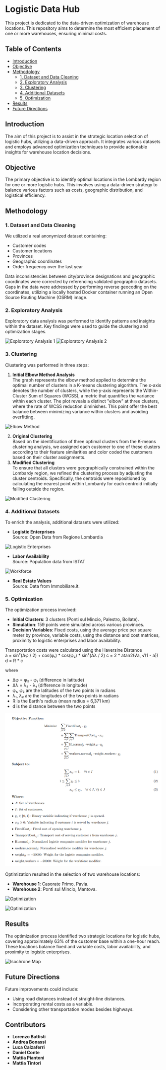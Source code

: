 # Logistic Data Hub
This project is dedicated to the data-driven optimization of warehouse locations. This repository aims to determine the most efficient placement of one or more warehouses, ensuring minimal costs.

## Table of Contents

- [Introduction](#introduction)
- [Objective](#objective)
- [Methodology](#methodology)
  - [1. Dataset and Data Cleaning](#1-dataset-and-data-cleaning)
  - [2. Exploratory Analysis](#2-exploratory-analysis)
  - [3. Clustering](#3-clustering)
  - [4. Additional Datasets](#4-additional-datasets)
  - [5. Optimization](#5-optimization)
- [Results](#results)
- [Future Directions](#future-directions)

## Introduction

The aim of this project is to assist in the strategic location selection of logistic hubs, utilizing a data-driven approach. It integrates various datasets and employs advanced optimization techniques to provide actionable insights for warehouse location decisions.

## Objective

The primary objective is to identify optimal locations in the Lombardy region for one or more logistic hubs. This involves using a data-driven strategy to balance various factors such as costs, geographic distribution, and logistical efficiency.

## Methodology

### 1. Dataset and Data Cleaning

We utilized a real anonymized dataset containing:
- Customer codes
- Customer locations
- Provinces
- Geographic coordinates
- Order frequency over the last year

Data inconsistencies between city/province designations and geographic coordinates were corrected by referencing validated geographic datasets. Gaps in the data were addressed by performing reverse geocoding on the coordinates, utilizing a locally hosted Docker container running an Open Source Routing Machine (OSRM) image.


### 2. Exploratory Analysis

Exploratory data analysis was performed to identify patterns and insights within the dataset. Key findings were used to guide the clustering and optimization stages.
<div class="image-grid">
    <img src="images/Ex_Analysis2.png" alt="Exploratory Analysis 1">
    <img src="images/Ex_Analysis1.png" alt="Exploratory Analysis 2">
</div>

### 3. Clustering

Clustering was performed in three steps:
1. **Initial Elbow Method Analysis**  
The graph represents the elbow method applied to determine the optimal number of clusters in a K-means clustering algorithm. The x-axis denotes the number of clusters, while the y-axis represents the Within-Cluster Sum of Squares (WCSS), a metric that quantifies the variance within each cluster. The plot reveals a distinct "elbow" at three clusters, where the rate of WCSS reduction diminishes. This point offer the best balance between minimizing variance within clusters and avoiding overfitting.

![Elbow Method](images/Elbow.png)

2. **Original Clustering**  
Based on the identification of three optimal clusters from the K-means clustering analysis, we assigned each customer to one of these clusters according to their feature similarities and color coded the customers based on their cluster assignments.
3. **Modified Clustering**   
To ensure that all clusters were geographically constrained within the Lombardy region, we refined the clustering process by adjusting the cluster centroids. Specifically, the centroids were repositioned by calculating the nearest point within Lombardy for each centroid initially falling outside the region.

![Modified Clustering](images/Modified_Clusters.png)

### 4. Additional Datasets

To enrich the analysis, additional datasets were utilized:
- **Logistic Enterprises**  
Source: Open Data from Regione Lombardia
  
![Logistic Enterprises](images/Logistic_Companies.png)

- **Labor Availability**  
Source: Population data from ISTAT

![Workforce](images/Workforce.png)

- **Real Estate Values**  
Source: Data from Immobiliare.it.
### 5. Optimization

The optimization process involved:
- **Initial Clusters**: 3 clusters (Ponti sul Mincio, Palestro, Bollate).
- **Simulation**: 159 points were simulated across various provinces.
- **Decision Variables**: Fixed costs, using the average price per square meter by province, variable costs, using the distance and cost matrices, proximity to logistic enterprises and labor availability.

Transportation costs were calculated using the Haversine Distance  
a = sin²(Δφ / 2) + cos(φ₁) * cos(φ₂) * sin²(Δλ / 2) c = 2 * atan2(√a, √(1 - a)) d = R * c

where

- Δφ = φ₂ - φ₁ (difference in latitude)
- Δλ = λ₂ - λ₁ (difference in longitude)
- φ₁, φ₂ are the latitudes of the two points in radians
- λ₁, λ₂ are the longitudes of the two points in radians
- R is the Earth's radius (mean radius = 6,371 km)
- d is the distance between the two points

![Optimization Function](images/Mathematical_formula.png)

Optimization resulted in the selection of two warehouse locations:
- **Warehouse 1**: Casorate Primo, Pavia.
- **Warehouse 2**: Ponti sul Mincio, Mantova.

![Optimization](images/Warehouse_Location.png)

![Optimization](images/Warehouse_Distribution.png)

## Results

The optimization process identified two strategic locations for logistic hubs, covering approximately 63% of the customer base within a one-hour reach. These locations balance fixed and variable costs, labor availability, and proximity to logistic enterprises.

![Isochrone Map](images/Isochrone.png)

## Future Directions

Future improvements could include:
- Using road distances instead of straight-line distances.
- Incorporating rental costs as a variable.
- Considering other transportation modes besides highways.

## Contributors

- **Lorenzo Battisti**
- **Andrea Bonassi**
- **Luca Calzaferri**
- **Daniel Conte**
- **Mattia Piantoni**
- **Mattia Tintori**
